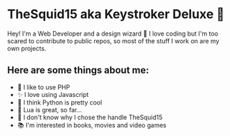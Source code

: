 <!-- ![TheSquid15 banner](https://github.com/adam-p/markdown-here/raw/master/src/common/images/icon48.png "Logo Title Text 1") -->

# TheSquid15 aka Keystroker Deluxe 🤖

Hey! I'm a Web Developer and a design wizard 🧙
I love coding but I'm too scared to contribute to public repos, so most of the stuff I work on are my own projects. 

## Here are some things about me:
- 🐘 I like to use PHP
- ✨ I love using Javascript
- 🐍 I think Python is pretty cool
- 🔰 Lua is great, so far...
- 🦑 I don't know why I chose the handle TheSquid15
- 📚 I'm interested in books, movies and video games

<!--
**TheSquid15/TheSquid15** is a ✨ _special_ ✨ repository because its `README.md` (this file) appears on your GitHub profile.

Here are some ideas to get you started:

- 🔭 I’m currently working on ...
- 🌱 I’m currently learning ...
- 👯 I’m looking to collaborate on ...
- 🤔 I’m looking for help with ...
- 💬 Ask me about ...
- 📫 How to reach me: ...
- 😄 Pronouns: ...
- ⚡ Fun fact: ...
-->
